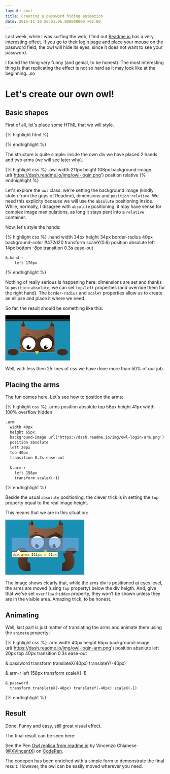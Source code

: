 ```yaml
---
layout: post
title: Creating a password hiding animation
date: 2015-11-10 20:51:06.000000000 +02:00
---
```


Last week, while I was surfing the web, I find out [Readme.io](http://readme.io) has a very interesting effect. If you go to their [login page](https://dash.readme.io/login) and place your mouse on the password field, the owl will hide its eyes, since it does not want to see your password.

I found the thing very funny (and genial, to be honest). The most interesting thing is that replicating the effect is not so hard as it may look like at the beginning...so

# Let's create our own owl!

## Basic shapes

First of all, let's place some HTML that we will style.

{% highlight html %}
<div class="owl">
  <div class="hand"></div>
  <div class="hand hand-r"></div>
  <div class="arms">
    <div class="arm"></div>
    <div class="arm arm-r"></div>
  </div>
</div>
{% endhighlight %}

The structure is quite simple: inside the own div we have placed 2 hands and two arms (we will see later why). 

{% highlight css %}
.owl
  width 211px
  height 108px
  background-image url('https://dash.readme.io/img/owl-login.png')
  position relative
{% endhighlight %}

Let's explore the `owl` class: we're setting the background image (kindly stolen from the guys of Readme), dimensions and `position:relative`. We need this explicity because we will use the `absolute` positioning inside. While, normally, I disagree with `absolute` positioning, it may have sense for complex image manipulations, as long it stays pent into a `relative` container.

Now, let's style the hands:

{% highlight css %}
.hand
    width 34px
    height 34px
    border-radius 40px
    background-color #472d20
    transform scaleY(0.6)
    position absolute
    left 14px
    bottom -8px
    transition 0.3s ease-out

    &.hand-r
        left 170px

{% endhighlight %}

Nothing of really serious is happening here: dimensions are set and thanks to `position:absolute`, we can set `top/left` properties (and override them for the right hand). The `border-radius` and `scaleY` properties allow us to create an ellipse and place it where we need.

So far, the result should be something like this:

![owl](/images/owl1.png)

Well, with less then 25 lines of css we have done more than 50% of our job.

## Placing the arms

The fun comes here. Let's see how to position the arms:

{% highlight css %}
  .arms
    position absolute
    top 58px
    height 41px
    width 100%
    overflow hidden
  
    .arm
      width 40px
      height 65px
      background-image url('https://dash.readme.io/img/owl-login-arm.png')
      position absolute
      left 20px
      top 40px
      transition 0.3s ease-out

      &.arm-r
        left 158px
        transform scaleX(-1)

{% endhighlight %}

Beside the usual `absolute` positioning, the clever trick is in setting the `top` property equal to the real image height.

This means that we are in this situation:

![owlarms](/images/owl2.png)

The image shows clearly that, while the `arms` div is positioned at eyes level, the arms are moved (using `top` property) below the div heigth. And, give that we've set `overflow:hidden` property, they won't be shown unless they are in the visible area. Amazing trick, to be honest.

## Animating

Well, last part is just matter of translating the arms and animate them using the `animate` property:

{% highlight css %}
.arm
  width 40px
  height 65px
  background-image url('https://dash.readme.io/img/owl-login-arm.png')
  position absolute
  left 20px
  top 40px
  transition 0.3s ease-out
  
  &.password
    transform translateX(40px) translateY(-40px)


  &.arm-r
    left 158px
    transform scaleX(-1)
    
    &.password 
      transform translateX(-40px) translateY(-40px) scaleX(-1)
{% endhighlight %}

## Result

Done. Funny and easy, still great visual effect.

The final result can be seen here:

<p data-height="268" data-theme-id="0" data-slug-hash="avRqep" data-default-tab="result" data-user="XVincentX" class='codepen'>See the Pen <a href='http://codepen.io/XVincentX/pen/avRqep/'>Owl replica from readme.io</a> by Vincenzo Chianese (<a href='http://codepen.io/XVincentX'>@XVincentX</a>) on <a href='http://codepen.io'>CodePen</a>.</p>
<script async src="//assets.codepen.io/assets/embed/ei.js"></script>

The codepen has been enriched with a simple form to demonstrate the final result. However, the owl can be easily moved wherever you need.

